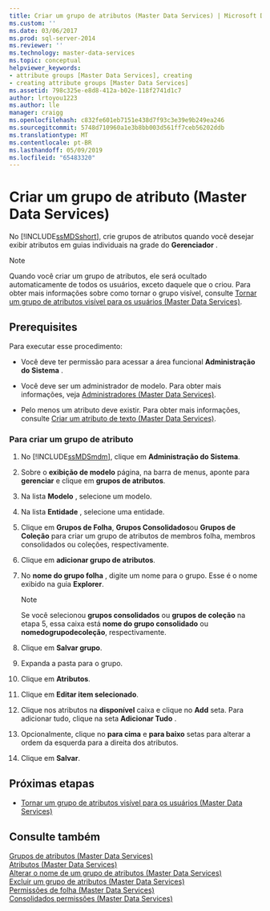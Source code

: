 ```yaml
---
title: Criar um grupo de atributos (Master Data Services) | Microsoft Docs
ms.custom: ''
ms.date: 03/06/2017
ms.prod: sql-server-2014
ms.reviewer: ''
ms.technology: master-data-services
ms.topic: conceptual
helpviewer_keywords:
- attribute groups [Master Data Services], creating
- creating attribute groups [Master Data Services]
ms.assetid: 798c325e-e8d8-412a-b02e-118f2741d1c7
author: lrtoyou1223
ms.author: lle
manager: craigg
ms.openlocfilehash: c832fe601eb7151e438d7f93c3e39e9b249ea246
ms.sourcegitcommit: 5748d710960a1e3b8bb003d561ff7ceb56202ddb
ms.translationtype: MT
ms.contentlocale: pt-BR
ms.lasthandoff: 05/09/2019
ms.locfileid: "65483320"
---
```

# <a name="create-an-attribute-group-master-data-services"></a>Criar um grupo de atributo (Master Data Services)
  No [!INCLUDE[ssMDSshort](../includes/ssmdsshort-md.md)], crie grupos de atributos quando você desejar exibir atributos em guias individuais na grade do **Gerenciador** .  
  
> [!NOTE]  
>  Quando você criar um grupo de atributos, ele será ocultado automaticamente de todos os usuários, exceto daquele que o criou. Para obter mais informações sobre como tornar o grupo visível, consulte [Tornar um grupo de atributos visível para os usuários &#40;Master Data Services&#41;](make-an-attribute-group-visible-to-users-master-data-services.md).  
  
## <a name="prerequisites"></a>Prerequisites  
 Para executar esse procedimento:  
  
-   Você deve ter permissão para acessar a área funcional **Administração do Sistema** .  
  
-   Você deve ser um administrador de modelo. Para obter mais informações, veja [Administradores &#40;Master Data Services&#41;](../../2014/master-data-services/administrators-master-data-services.md).  
  
-   Pelo menos um atributo deve existir. Para obter mais informações, consulte [Criar um atributo de texto &#40;Master Data Services&#41;](../../2014/master-data-services/create-a-text-attribute-master-data-services.md).  
  
### <a name="to-create-an-attribute-group"></a>Para criar um grupo de atributo  
  
1.  No [!INCLUDE[ssMDSmdm](../includes/ssmdsmdm-md.md)], clique em **Administração do Sistema**.  
  
2.  Sobre o **exibição de modelo** página, na barra de menus, aponte para **gerenciar** e clique em **grupos de atributos**.  
  
3.  Na lista **Modelo** , selecione um modelo.  
  
4.  Na lista **Entidade** , selecione uma entidade.  
  
5.  Clique em **Grupos de Folha**, **Grupos Consolidados**ou **Grupos de Coleção** para criar um grupo de atributos de membros folha, membros consolidados ou coleções, respectivamente.  
  
6.  Clique em **adicionar grupo de atributos**.  
  
7.  No **nome do grupo folha** , digite um nome para o grupo. Esse é o nome exibido na guia **Explorer**.  
  
    > [!NOTE]  
    >  Se você selecionou **grupos consolidados** ou **grupos de coleção** na etapa 5, essa caixa está **nome do grupo consolidado** ou **nomedogrupodecoleção**, respectivamente.  
  
8.  Clique em **Salvar grupo**.  
  
9. Expanda a pasta para o grupo.  
  
10. Clique em **Atributos**.  
  
11. Clique em **Editar item selecionado**.  
  
12. Clique nos atributos na **disponível** caixa e clique no **Add** seta. Para adicionar tudo, clique na seta **Adicionar Tudo** .  
  
13. Opcionalmente, clique no **para cima** e **para baixo** setas para alterar a ordem da esquerda para a direita dos atributos.  
  
14. Clique em **Salvar**.  
  
## <a name="next-steps"></a>Próximas etapas  
  
-   [Tornar um grupo de atributos visível para os usuários &#40;Master Data Services&#41;](make-an-attribute-group-visible-to-users-master-data-services.md)  
  
## <a name="see-also"></a>Consulte também  
 [Grupos de atributos &#40;Master Data Services&#41;](../../2014/master-data-services/attribute-groups-master-data-services.md)   
 [Atributos &#40;Master Data Services&#41;](../../2014/master-data-services/attributes-master-data-services.md)   
 [Alterar o nome de um grupo de atributos &#40;Master Data Services&#41;](../../2014/master-data-services/change-an-attribute-group-name-master-data-services.md)   
 [Excluir um grupo de atributos &#40;Master Data Services&#41;](../../2014/master-data-services/delete-an-attribute-group-master-data-services.md)   
 [Permissões de folha &#40;Master Data Services&#41;](../../2014/master-data-services/leaf-permissions-master-data-services.md)   
 [Consolidados permissões &#40;Master Data Services&#41;](../../2014/master-data-services/consolidated-permissions-master-data-services.md)  
  
  
